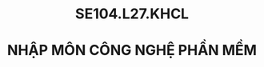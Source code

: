 <h1 align="center"><b>SE104.L27.KHCL</b></h1>
<h1 align="center"><b>NHẬP MÔN CÔNG NGHỆ PHẦN MỀM</b></h1>
